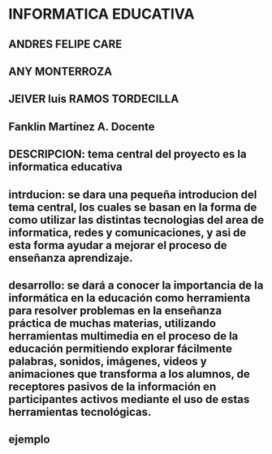 # INFORMATICA EDUCATIVA
## ANDRES FELIPE CARE
## ANY MONTERROZA
## JEIVER luis RAMOS TORDECILLA
## Fanklin Martínez A. Docente
## DESCRIPCION: tema central del proyecto es la informatica educativa 

## intrducion: se dara una pequeña introducion del tema central, los cuales se basan en la forma de como utilizar las distintas tecnologias del area de informatica, redes y comunicaciones, y asi de esta forma ayudar a mejorar el proceso de enseñanza aprendizaje. 
## desarrollo:  se dará a conocer la importancia de la informática en la educación como herramienta para resolver problemas en la enseñanza práctica de muchas materias, utilizando herramientas multimedia en el proceso de la educación permitiendo explorar fácilmente palabras, sonidos, imágenes, videos y animaciones que transforma a los alumnos, de receptores pasivos de la información en participantes activos mediante el uso de estas herramientas tecnológicas.
## ejemplo